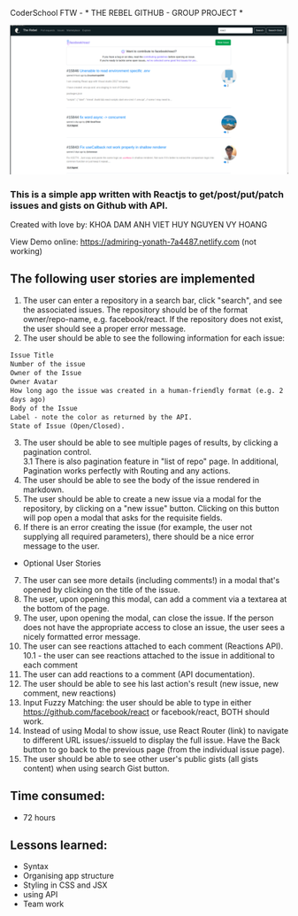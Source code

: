 CoderSchool FTW - * THE REBEL GITHUB - GROUP PROJECT *

![image](/ss.png)

### This is a simple app written with Reactjs to get/post/put/patch issues and gists on Github with API.

Created with love by: 
KHOA DAM
ANH VIET
HUY NGUYEN
VY HOANG

View Demo online: https://admiring-yonath-7a4487.netlify.com  (not working)



## The following user stories are implemented 

1. The user can enter a repository in a search bar, click "search", and see the associated issues. The repository should be of the format owner/repo-name, e.g. facebook/react.
If the repository does not exist, the user should see a proper error message.
2. The user should be able to see the following information for each issue:
  ```
  Issue Title
  Number of the issue
  Owner of the Issue
  Owner Avatar
  How long ago the issue was created in a human-friendly format (e.g. 2 days ago)
  Body of the Issue
  Label - note the color as returned by the API.
  State of Issue (Open/Closed).
  ```
3. The user should be able to see multiple pages of results, by clicking a pagination control. <br>
3.1 There is also pagination feature in "list of repo" page. In additional, Pagination works perfectly with Routing and any actions. 
4. The user should be able to see the body of the issue rendered in markdown.  
5. The user should be able to create a new issue via a modal for the repository, by clicking on a "new issue" button. Clicking on this button will pop open a modal that asks for the requisite fields.
6. If there is an error creating the issue (for example, the user not supplying all required parameters), there should be a nice error message to the user.

- Optional User Stories

7. The user can see more details (including comments!) in a modal that's opened by clicking on the title of the issue. 
8. The user, upon opening this modal, can add a comment via a textarea at the bottom of the page.
9. The user, upon opening the modal, can close the issue. If the person does not have the appropriate access to close an issue, the user sees a nicely formatted error message.
10. The user can see reactions attached to each comment (Reactions API). <br>
10.1 - the user can see reactions attached to the issue in additional to each comment
11. The user can add reactions to a comment (API documentation).
12. The user should be able to see his last action's result (new issue, new comment, new reactions)
13. Input Fuzzy Matching: the user should be able to type in either https://github.com/facebook/react or facebook/react, BOTH should work.
14. Instead of using Modal to show issue, use React Router (link) to navigate to different URL issues/:issueId to display the full issue. Have the Back button to go back to the previous page (from the individual issue page).
15. The user should be able to see other user's public gists (all gists content) when using search Gist button.




## Time consumed:
- 72 hours

## Lessons learned:
- Syntax
- Organising app structure
- Styling in CSS and JSX
- using API
- Team work

